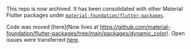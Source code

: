 This repo is now archived. It has been consolidated with other Material Flutter packages under [`material-foundation/flutter-packages`](https://github.com/material-foundation/flutter-packages).

Code was moved [here](Now lives at https://github.com/material-foundation/flutter-packages/tree/main/packages/dynamic_color).
Open issues were transferred [here](https://github.com/material-foundation/flutter-packages/labels/p%3A%20dynamic_color).
